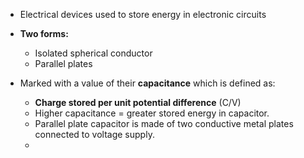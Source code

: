 - Electrical devices used to store energy in electronic circuits
- **Two forms:**
	- Isolated spherical conductor
	- Parallel plates

- Marked with a value of their **capacitance** which is defined as:
	- **Charge stored per unit potential difference** (C/V) 
	- Higher capacitance = greater stored energy in capacitor.
	- Parallel plate capacitor is made of two conductive metal plates connected to voltage supply.
	- 